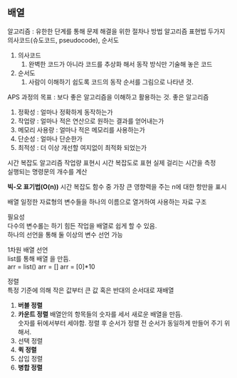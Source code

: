 ## 배열
알고리즘 : 유한한 단계를 통해 문제 해결을 위한 절차나 방법
알고리즘 표현법 두가지
의사코드(슈도코드, pseudocode), 순서도  
1. 의사코드
   1. 완벽한 코드가 아니라 코드를 추상화 해서 동작 방식만 기술해 놓은 코드
2. 순서도
   1. 사람이 이해하기 쉽도록 코드의 동작 순서를 그림으로 나타낸 것.

APS 과정의 목표 : 보다 좋은 알고리즘을 이해하고 활용하는 것.
좋은 알고리즘
1.  정확성 : 얼마나 정확하게 동작하는가
2.  작업량 : 얼마나 적은 연산으로 원하는 결과를 얻어내는가
3.  메모리 사용량 : 얼마나 적은 메모리를 사용하는가
4.  단순성 : 얼마나 단순한가
5.  최적성 : 더 이상 개선할 여지없이 최적화 되었는가

시간 복잡도
알고리즘 작업량 표현시 시간 복잡도로 표현
실제 걸리는 시간을 측정  
실행되는 명령문의 개수를 계산

**빅-오 표기법(O(n))**
시간 복잡도 함수 중 가장 큰 영향력을 주는 n에 대한 항만을 표시


배열
일정한 자료형의 변수들을 하나의 이름으로 열거하여 사용하는 자료 구조  

필요성    
다수의 변수롤는 하기 힘든 작업을 배열로 쉽게 할 수 있음.  
하나의 선언을 통해 둘 이상의 변수 선언 가능  

1차원 배열 선언  
list를 통해 배열 을 만듬.  
arr = list() arr = []
arr = [0]*10

정렬  
특정 기준에 의해 작은 값부터 큰 값 혹은 반대의 순서대로 재배열  

1. **버블 정렬**
2. **카운트 정렬**
    배열안의 항목들의 숫자를 세서 새로운 배열을 만듬.  
    숫자를 뒤에서부터  세야함. 정렬 후 순서가 정렬 전 순서가 동일하게 만들어 주기 위해서.
3. 선택 정렬
4. **퀵 정렬**
5. 삽입 정렬
6. **병합 정렬**